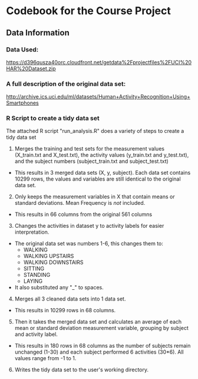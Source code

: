 # Codebook for the Course Project
## Data Information 
### Data Used: 
https://d396qusza40orc.cloudfront.net/getdata%2Fprojectfiles%2FUCI%20HAR%20Dataset.zip 

### A full description of the original data set: 
http://archive.ics.uci.edu/ml/datasets/Human+Activity+Recognition+Using+Smartphones 

### R Script to create a tidy data set
The attached R script "run_analysis.R" does a variety of steps to create a tidy data set

1. Merges the training and test sets for the measurement values (X_train.txt and X_test.txt), the activity values (y_train.txt and y_test.txt), and the subject numbers (subject_train.txt and subject_test.txt)
  * This results in 3 merged data sets (X, y, subject). Each data set contains 10299 rows, the values and variables are still identical to the original data set.
2. Only keeps the measurement variables in X that contain means or standard deviations. Mean Frequency is *not* included.
  * This results in 66 columns from the original 561 columns
3. Changes the activities in dataset y to activity labels for easier interpretation.
  * The original data set was numbers 1-6, this changes them to:
    * WALKING
    * WALKING UPSTAIRS
    * WALKING DOWNSTAIRS 
    * SITTING
    * STANDING
    * LAYING            
  * It also substituted any "_" to spaces.
4. Merges all 3 cleaned data sets into 1 data set.
  * This results in 10299 rows in 68 columns.
5. Then it takes the merged data set and calculates an average of each mean or standard deviation measurement variable, grouping by subject and activity label. 
  * This results in 180 rows in 68 columns as the number of subjects remain unchanged (1-30) and each subject performed 6 activities (30*6). All values range from -1 to 1.
6. Writes the tidy data set to the user's working directory.

